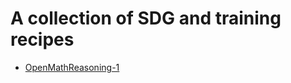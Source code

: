 # A collection of SDG and training recipes

* [OpenMathReasoning-1](/recipes/openmathreasoning1/README.md)
